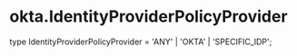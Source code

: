 # okta.IdentityProviderPolicyProvider

type IdentityProviderPolicyProvider = 'ANY' | 'OKTA' | 'SPECIFIC_IDP';

